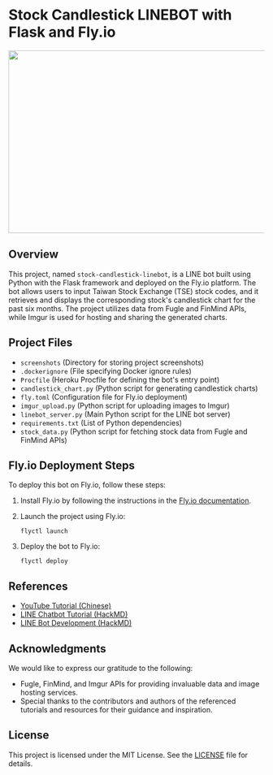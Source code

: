 # Stock Candlestick LINEBOT with Flask and Fly.io

<img src="screenshots/Flask-股票機器人.gif" width="640" height="360">

## Overview

This project, named `stock-candlestick-linebot`, is a LINE bot built using Python with the Flask framework and deployed on the Fly.io platform. The bot allows users to input Taiwan Stock Exchange (TSE) stock codes, and it retrieves and displays the corresponding stock's candlestick chart for the past six months. The project utilizes data from Fugle and FinMind APIs, while Imgur is used for hosting and sharing the generated charts.

## Project Files

- `screenshots` (Directory for storing project screenshots)
- `.dockerignore` (File specifying Docker ignore rules)
- `Procfile` (Heroku Procfile for defining the bot's entry point)
- `candlestick_chart.py` (Python script for generating candlestick charts)
- `fly.toml` (Configuration file for Fly.io deployment)
- `imgur_upload.py` (Python script for uploading images to Imgur)
- `linebot_server.py` (Main Python script for the LINE bot server)
- `requirements.txt` (List of Python dependencies)
- `stock_data.py` (Python script for fetching stock data from Fugle and FinMind APIs)

## Fly.io Deployment Steps

To deploy this bot on Fly.io, follow these steps:

1. Install Fly.io by following the instructions in the [Fly.io documentation](https://fly.io/docs/hands-on/install-flyctl/).

2. Launch the project using Fly.io:

   ```shell
   flyctl launch

3. Deploy the bot to Fly.io:

   ```shell
   flyctl deploy

## References

- [YouTube Tutorial (Chinese)](https://www.youtube.com/watch?v=uqkJmsb8UIY)
- [LINE Chatbot Tutorial (HackMD)](https://hackmd.io/@littlehsun/linechatbot)
- [LINE Bot Development (HackMD)](https://hackmd.io/@littlehsun/r1RK0QDwj)

## Acknowledgments

We would like to express our gratitude to the following:

- Fugle, FinMind, and Imgur APIs for providing invaluable data and image hosting services.
- Special thanks to the contributors and authors of the referenced tutorials and resources for their guidance and inspiration.

## License

This project is licensed under the MIT License. See the [LICENSE](LICENSE) file for details.



